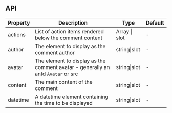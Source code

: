 ## API

| Property | Description | Type | Default |
| --- | --- | --- | --- |
| actions | List of action items rendered below the comment content | Array \| slot | - |
| author | The element to display as the comment author | string\|slot | - |
| avatar | The element to display as the comment avatar - generally an antd `Avatar` or src | string\|slot | - |
| content | The main content of the comment | string\|slot | - |
| datetime | A datetime element containing the time to be displayed | string\|slot | - |
